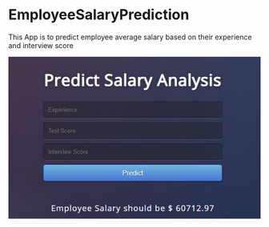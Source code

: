 # EmployeeSalaryPrediction
This App is to predict employee average salary based on their experience and interview score


![img](img.PNG)
